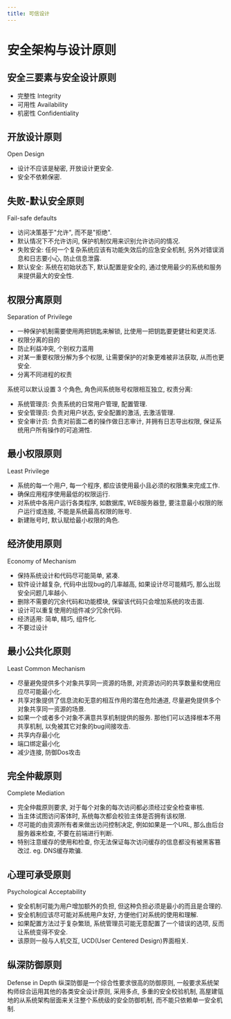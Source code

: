 ```yaml
---
title: 可信设计
---
```


# 安全架构与设计原则

## 安全三要素与安全设计原则

- 完整性 Integrity
- 可用性 Availability
- 机密性 Confidentiality

## 开放设计原则

Open Design

- 设计不应该是秘密, 开放设计更安全.
- 安全不依赖保密.

## 失败-默认安全原则

Fail-safe defaults

- 访问决策基于"允许", 而不是"拒绝".
- 默认情况下不允许访问, 保护机制仅用来识别允许访问的情况.
- 失败安全: 任何一个复杂系统应该有功能失效后的应急安全机制, 另外对错误消息和日志要小心, 防止信息泄露.
- 默认安全: 系统在初始状态下, 默认配置是安全的, 通过使用最少的系统和服务来提供最大的安全性.

## 权限分离原则

Separation of Privilege

- 一种保护机制需要使用两把钥匙来解锁, 比使用一把钥匙要更健壮和更灵活.
- 权限分离的目的
- 防止利益冲突, 个别权力滥用
- 对某一重要权限分解为多个权限, 让需要保护的对象更难被非法获取, 从而也更安全.
- 分离不同进程的权责

系统可以默认设置 3 个角色, 角色间系统账号权限相互独立, 权责分离:

- 系统管理员: 负责系统的日常用户管理, 配置管理.
- 安全管理员: 负责对用户状态, 安全配置的激活, 去激活管理.
- 安全审计员: 负责对前面二者的操作做日志审计, 并拥有日志导出权限, 保证系统用户所有操作的可追溯性.

## 最小权限原则

Least Privilege

- 系统的每一个用户, 每一个程序, 都应该使用最小且必须的权限集来完成工作.
- 确保应用程序使用最低的权限运行.
- 对系统中各用户运行各类程序, 如数据库, WEB服务器登, 要注意最小权限的账户运行或连接, 不能是系统最高权限的账号.
- 新建账号时, 默认赋给最小权限的角色.

## 经济使用原则

Economy of Mechanism
- 保持系统设计和代码尽可能简单, 紧凑.
- 软件设计越复杂, 代码中出现bug的几率越高, 如果设计尽可能精巧, 那么出现安全问题几率越小.
- 删除不需要的冗余代码和功能模块, 保留该代码只会增加系统的攻击面.
- 设计可以重复使用的组件减少冗余代码.
- 经济适用: 简单, 精巧, 组件化.
- 不要过设计

## 最小公共化原则

Least Common Mechanism

- 尽量避免提供多个对象共享同一资源的场景, 对资源访问的共享数量和使用应应尽可能最小化.
- 共享对象提供了信息流和无意的相互作用的潜在危险通道, 尽量避免提供多个对象共享同一资源的场景.
- 如果一个或者多个对象不满意共享机制提供的服务. 那他们可以选择根本不用共享机制, 以免被其它对象的bug间接攻击.
- 共享内存最小化
- 端口绑定最小化
- 减少连接, 防御Dos攻击

## 完全仲裁原则

Complete Mediation
- 完全仲裁原则要求, 对于每个对象的每次访问都必须经过安全检查审核.
- 当主体试图访问客体时, 系统每次都会校验主体是否拥有该权限.
- 尽可能的由资源所有者来做出访问控制决定, 例如如果是一个URL, 那么由后台服务器来检查, 不要在前端进行判断.
- 特别注意缓存的使用和检查, 你无法保证每次访问缓存的信息都没有被黑客篡改过. eg. DNS缓存欺骗.

## 心理可承受原则

Psychological Acceptability
- 安全机制可能为用户增加额外的负担, 但这种负担必须是最小的而且是合理的.
- 安全机制应该尽可能对系统用户友好, 方便他们对系统的使用和理解.
- 如果配置方法过于复杂繁琐, 系统管理员可能无意配置了一个错误的选项, 反而让系统变得不安全.
- 该原则一般与人机交互, UCD(User Centered Design)界面相关.

## 纵深防御原则

Defense in Depth
纵深防御是一个综合性要求很高的防御原则, 一般要求系统架构师综合运用其他的各类安全设计原则, 采用多点, 多重的安全校验机制, 高屋建瓴地的从系统架构层面来关注整个系统级的安全防御机制, 而不能只依赖单一安全机制.